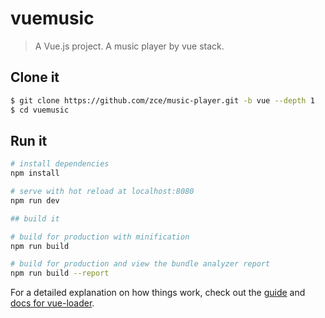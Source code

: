 # vuemusic

> A Vue.js project. A music player by vue stack.

## Clone it

```bash
$ git clone https://github.com/zce/music-player.git -b vue --depth 1
$ cd vuemusic
```

## Run it

``` bash
# install dependencies
npm install

# serve with hot reload at localhost:8080
npm run dev

## build it

# build for production with minification
npm run build

# build for production and view the bundle analyzer report
npm run build --report
```

For a detailed explanation on how things work, check out the [guide](http://vuejs-templates.github.io/webpack/) and [docs for vue-loader](http://vuejs.github.io/vue-loader).

